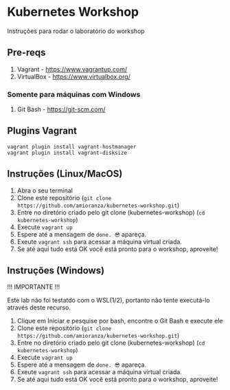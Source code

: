 # Kubernetes Workshop

Instruções para rodar o laboratório do workshop

## Pre-reqs

1. Vagrant - https://www.vagrantup.com/
2. VirtualBox - https://www.virtualbox.org/

### Somente para máquinas com Windows

1. Git Bash - https://git-scm.com/

## Plugins Vagrant

```
vagrant plugin install vagrant-hostmanager
vagrant plugin install vagrant-disksize
```

## Instruções (Linux/MacOS)

1. Abra o seu terminal
2. Clone este repositório (`git clone https://github.com/amioranza/kubernetes-workshop.git`)
3. Entre no diretório criado pelo git clone (kubernetes-workshop) (`cd kubernetes-workshop`)
4. Execute `vagrant up`
5. Espere até a mensagem de `done. 😎` apareça.
6. Exeute `vagrant ssh` para acessar a máquina virtual criada.
7. Se até aqui tudo está OK você está pronto para o workshop, aproveite!

## Instruções (Windows)

!!! IMPORTANTE !!!

Este lab não foi testatdo com o WSL(1/2), portanto não tente executá-lo através deste recurso.

1. Clique em Iniciar e pesquise por bash, encontre o Git Bash e execute ele
1. Clone este repositório (`git clone https://github.com/amioranza/kubernetes-workshop.git`)
2. Entre no diretório criado pelo git clone (kubernetes-workshop) (`cd kubernetes-workshop`)
3. Execute `vagrant up`
4. Espere até a mensagem de `done. 😎` apareça.
5. Exeute `vagrant ssh` para acessar a máquina virtual criada.
6. Se até aqui tudo está OK você está pronto para o workshop, aproveite!

